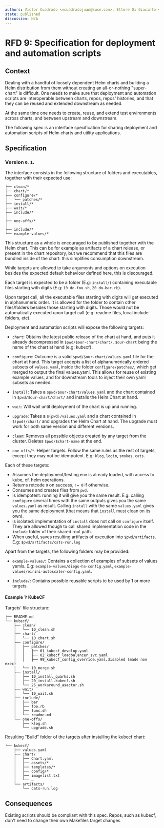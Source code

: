 ```yaml
---
authors: Victor Cuadrado <vcuadradojuan@suse.com>, Ettore Di Giacinto <edigiacinto@suse.de>
state: published
discussion: N/A
---
```


# RFD 9: Specification for deployment and automation scripts

## Context


Dealing with a handful of loosely dependent Helm charts and building a Helm
distribution from them without creating an all-or-nothing "super-chart" is
difficult. One needs to make sure that deployment and automation scripts are
interoperable between charts, repos, repos' histories, and that they can be
reused and extended downstream as needed.

At the same time one needs to create, reuse, and extend test environments across
charts, and between upstream and downstream.

The following spec is an interface specification for sharing deployment and
automation scripts of Helm charts and utility applications.


## Specification

### Version `0.1`.


The interface consists in the following structure of folders and executables,
together with their expected use:

```
├── clean/*
├── chart/*
├── configure/*
│   └── patches/*
├── install/*
├── wait/*
├── include/*
│
├── one-offs/*
│
├── include/*
└── example-values/*
```

This structure as a whole is encouraged to be published together with the Helm
chart. This can be for example as artifacts of a chart release, or present in
the chart repository, but we recommend that this files are bundled inside of the
chart: this simplifies consumption downstream.

While targets are allowed to take arguments and options on execution besides the
expected default behaviour defined here, this is discouraged.

Each target is expected to be a folder (E.g: `install/`) containing executable
files starting with digits (E.g: `10_do-foo.sh`, `20_do-bar.rb`).

Upon target call, all the executable files starting with digits will get
executed in alphanumeric order.
It is allowed for the folder to contain other files/folders besides those
starting with digits. Those would not be automatically executed upon target
call (e.g: readme files, local include folders, etc).
  
Deployment and automation scripts will expose the following targets:

- `chart`: Obtains the latest public release of the chart at hand, and puts it
  already decompressed in `$pwd/$our-chart/chart/`. `$our-chart` being the name
  of the chart at hand (e.g: kubecf).

- `configure`: Outcome is a valid `$pwd/$our-chart/values.yaml` file for the
  chart at hand. This target accepts a list of alphanumerically ordered subsets
  of `values.yaml`, inside the folder `configure/patches/`, which get merged to
  output the final values.yaml. This allows for reuse of existing example
  values, and for downstream tools to inject their own yaml subsets as needed.

- `install`: Takes a `$pwd/$our-chart/values.yaml` and the chart contained in
  `$pwd/$our-chart/chart/` and installs the Helm Chart at hand. 

- `wait`: Will wait until deployment of the chart is up and running.

- `upgrade`: Takes a `$(pwd)/values.yaml` and a chart contained in
  `$(pwd)/chart/` and upgrades the Helm Chart at hand. The upgrade must work for
  both same version and different versions.

- `clean`: Removes all possible objects created by any target from the cluster.
   Deletes `$pwd/$chart-name` at the end.

- `one-offs/*`: Helper targets. Follow the same rules as the rest of targets,
  except they may not be idempotent. E.g: `klog`, `login`, `smokes`, `cats`.
  
Each of these targets:

- Assumes the deployment/testing env is already loaded, with access to kube, cf,
  helm operations.
- Returns retcode `0` on success, `!= 0` if otherwise.
- Consumes and creates files from `pwd`.
- Is idempotent: running it will give you the same result. E.g: calling
  `configure` several times with the same outputs gives you the same
  `values.yaml` as result. Calling `install` with the same `values.yaml` gives
  you the same deployment (that means that `install` must clean on its own).
- Is isolated: implementation of `install` does not call on `configure` itself.
  They are allowed though to call shared implementation code in the `include`
  folder of their shared root path.
- When useful, saves resulting artifacts of execution into `$pwd/artifacts`.
  E.g: `$pwd/artifacts/cats-run.log`


Apart from the targets, the following folders may be provided:

- `example-values/`: Contains a collection of examples of subsets of values
  yamls. E.g: `example-values/diego-ha-config.yaml`,
  `example-values/eirini-autoscaler-config.yaml`.

- `include/`: Contains possible reusable scripts to be used by 1 or more targets.


#### Example 1: KubeCF

Targets' file structure:
```
├── README.md
└── kubecf/
    ├── clean/
    │   └── 10_clean.sh
    ├── chart/
    │   └── 10_chart.sh
    ├── configure/
    │   ├── patches/
    │   │   ├── 01_kubecf_develop.yaml
    │   │   ├── 02_kubecf_loadbalancer_svc.yaml
    │   │   ├── 99_kubecf_config_override.yaml.disabled (made non exec)
    │   └── 10_merge.sh
    ├── install/
    │   ├── 10_install_quarks.sh
    │   ├── 20_install.kubecf.sh
    │   └── 25_workaround_asactor.sh
    ├── wait/
    │   └── 10_wait.sh
    ├── include/
    │   ├── bar
    │   ├── foo.rb
    │   ├── func.sh
    │   └── readme.md
    └── one-offs/
        ├── klog.sh
        └── upgrade.sh
```


Resulting "Build" folder of the targets after installing the kubecf chart:

```
└── kubecf/
    ├── values.yaml
    ├── chart/
    │   ├── Chart.yaml
    │   ├── assets/*
    │   ├── templates/*
    │   ├── config/*
    │   ├── imagelist.txt
    │   └── …
    └── artifacts/
        └── cats-run.log
```


## Consequences

Existing scripts should be compliant with this spec. Repos, such as kubecf, don't
need to change their own Makefiles target changes.
